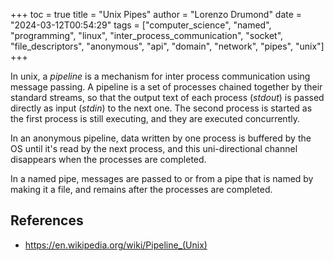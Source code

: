 +++
toc = true
title = "Unix Pipes"
author = "Lorenzo Drumond"
date = "2024-03-12T00:54:29"
tags = ["computer_science",  "named",  "programming",  "linux",  "inter_process_communication",  "socket",  "file_descriptors",  "anonymous",  "api",  "domain",  "network",  "pipes",  "unix"]
+++


In unix, a _pipeline_ is a mechanism for inter process communication using message passing. A pipeline is a set of processes chained together by their standard streams, so that the output text of each process (_stdout_) is passed directly as input (_stdin_) to the next one. The second process is started as the first process is still executing, and they are executed concurrently.

In an anonymous pipeline, data written by one process is buffered by the OS until it's read by the next process, and this uni-directional channel disappears when the processes are completed.

In a named pipe, messages are passed to or from a pipe that is named by making it a file, and remains after the processes are completed.

## References
- https://en.wikipedia.org/wiki/Pipeline_(Unix)
